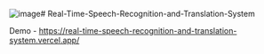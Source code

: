 ![image](https://github.com/user-attachments/assets/a7dd1bea-14b0-4f51-8533-a3860f0d0d0c)# Real-Time-Speech-Recognition-and-Translation-System

Demo - https://real-time-speech-recognition-and-translation-system.vercel.app/
